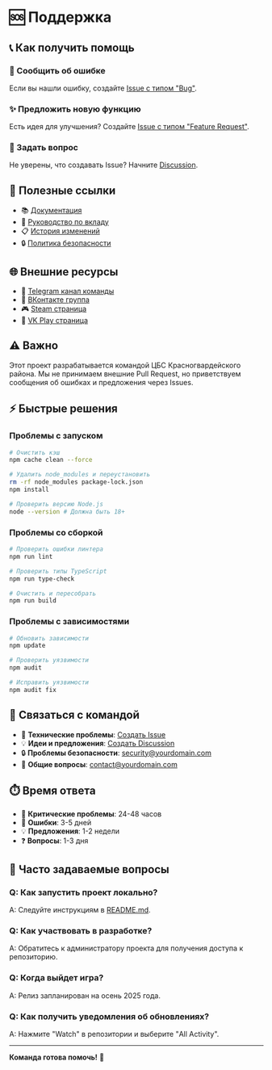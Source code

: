 # 🆘 Поддержка

## 📞 Как получить помощь

### 🐛 Сообщить об ошибке
Если вы нашли ошибку, создайте [Issue с типом "Bug"](https://github.com/yourusername/krasnotsarstvo-exe-site/issues/new?template=bug_report.md).

### ✨ Предложить новую функцию
Есть идея для улучшения? Создайте [Issue с типом "Feature Request"](https://github.com/yourusername/krasnotsarstvo-exe-site/issues/new?template=feature_request.md).

### 💬 Задать вопрос
Не уверены, что создавать Issue? Начните [Discussion](https://github.com/yourusername/krasnotsarstvo-exe-site/discussions/new).

## 🔗 Полезные ссылки

- 📚 [Документация](https://github.com/yourusername/krasnotsarstvo-exe-site#readme)
- 🚀 [Руководство по вкладу](https://github.com/yourusername/krasnotsarstvo-exe-site/blob/main/CONTRIBUTING.md)
- 📋 [История изменений](https://github.com/yourusername/krasnotsarstvo-exe-site/blob/main/CHANGELOG.md)
- 🔒 [Политика безопасности](https://github.com/yourusername/krasnotsarstvo-exe-site/blob/main/SECURITY.md)

## 🌐 Внешние ресурсы

- 💬 [Telegram канал команды](https://t.me/lib_rzhevka)
- 👥 [ВКонтакте группа](https://vk.com/rzhevka_lib)
- 🎮 [Steam страница](ССЫЛКА_НА_ВАШ_STEAM)
- 🎯 [VK Play страница](ССЫЛКА_НА_ВАШ_VK_PLAY)

## ⚠️ Важно

Этот проект разрабатывается командой ЦБС Красногвардейского района. Мы не принимаем внешние Pull Request, но приветствуем сообщения об ошибках и предложения через Issues.

## ⚡ Быстрые решения

### Проблемы с запуском
```bash
# Очистить кэш
npm cache clean --force

# Удалить node_modules и переустановить
rm -rf node_modules package-lock.json
npm install

# Проверить версию Node.js
node --version # Должна быть 18+
```

### Проблемы со сборкой
```bash
# Проверить ошибки линтера
npm run lint

# Проверить типы TypeScript
npm run type-check

# Очистить и пересобрать
npm run build
```

### Проблемы с зависимостями
```bash
# Обновить зависимости
npm update

# Проверить уязвимости
npm audit

# Исправить уязвимости
npm audit fix
```

## 📧 Связаться с командой

- 🐛 **Технические проблемы**: [Создать Issue](https://github.com/yourusername/krasnotsarstvo-exe-site/issues)
- 💡 **Идеи и предложения**: [Создать Discussion](https://github.com/yourusername/krasnotsarstvo-exe-site/discussions)
- 🔒 **Проблемы безопасности**: security@yourdomain.com
- 📧 **Общие вопросы**: contact@yourdomain.com

## ⏱️ Время ответа

- 🚨 **Критические проблемы**: 24-48 часов
- 🐛 **Ошибки**: 3-5 дней
- 💡 **Предложения**: 1-2 недели
- ❓ **Вопросы**: 1-3 дня

## 🎯 Часто задаваемые вопросы

### Q: Как запустить проект локально?
A: Следуйте инструкциям в [README.md](https://github.com/yourusername/krasnotsarstvo-exe-site#readme).

### Q: Как участвовать в разработке?
A: Обратитесь к администратору проекта для получения доступа к репозиторию.

### Q: Когда выйдет игра?
A: Релиз запланирован на осень 2025 года.

### Q: Как получить уведомления об обновлениях?
A: Нажмите "Watch" в репозитории и выберите "All Activity".

---

**Команда готова помочь!** 🚀
